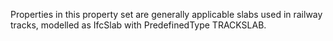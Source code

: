 Properties in this property set are generally applicable slabs used in railway tracks, modelled as IfcSlab with PredefinedType TRACKSLAB.